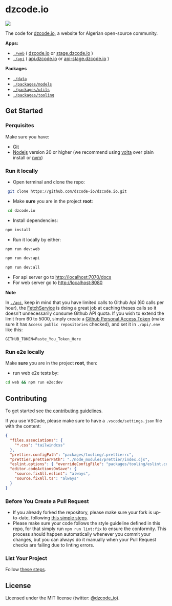# dzcode.io

[<img src="http://img.shields.io/badge/Join%20us%20on%20Slack-@dzcode.io-yellow.svg?logo=slack">](https://join.slack.com/t/dzcode/shared_invite/zt-ek9kscb7-m8z_~cBjX79l~uchuABPFQ)

The code for [dzcode.io](https://dzcode.io), a website for Algerian open-source community.

**Apps:**

- [`./web`](./web) ( [dzcode.io](https://dzcode.io) or [stage.dzcode.io](https://stage.dzcode.io) )
- [`./api`](./api) ( [api.dzcode.io](https://api.dzcode.io) or [api-stage.dzcode.io](https://api-stage.dzcode.io) )

**Packages**

- [`./data`](./data)
- [`./packages/models`](./packages/models)
- [`./packages/utils`](./packages/utils)
- [`./packages/tooling`](./packages/tooling)

## Get Started

### Perquisites

Make sure you have:

- [Git](https://git-scm.com/)
- [Nodejs](https://nodejs.org/) version 20 or higher (we recommend using [volta](https://docs.volta.sh/guide/getting-started) over plain install or [nvm](https://github.com/nvm-sh/nvm))

### Run it locally

- Open terminal and clone the repo:

```sh
 git clone https://github.com/dzcode-io/dzcode.io.git
```

- Make **sure** you are in the project **root**:

```sh
 cd dzcode.io
```

- Install dependencies:

```sh
npm install
```

- Run it locally by either:

```sh
npm run dev:web
```

```sh
npm run dev:api
```

```sh
npm run dev:all
```

- For api server go to <http://localhost:7070/docs>
- For web server go to <http://localhost:8080>

**Note**

In [`./api`](./api), keep in mind that you have limited calls to Github Api (60 calls per hour), the [FetchService](./api/src/fetch/service.ts) is doing a great job at caching theses calls so it doesn't unnecessarily consume Github API quota. If you wish to extend the limit from 60 to 5000, simply create a [Github Personal Access Token](https://github.com/settings/tokens) (make sure it has `Access public repositories` checked), and set it in `./api/.env` like this:

```.env
GITHUB_TOKEN=Paste_You_Token_Here
```

### Run e2e locally

Make **sure** you are in the project **root**, then:

- run web e2e tests by:

```sh
cd web && npm run e2e:dev
```

## Contributing

To get started see [the contributing guidelines](https://github.com/dzcode-io/dzcode.io/blob/main/.github/CONTRIBUTING.md).

If you use VSCode, please make sure to have a `.vscode/settings.json` file with the content:

```json
{
  "files.associations": {
    "*.css": "tailwindcss"
  },
  "prettier.configPath": "packages/tooling/.prettierrc",
  "prettier.prettierPath": "./node_modules/prettier/index.cjs",
  "eslint.options": { "overrideConfigFile": "packages/tooling/eslint.config.mjs" },
  "editor.codeActionsOnSave": {
    "source.fixAll.eslint": "always",
    "source.fixAll.ts": "always"
  }
}
```

### Before You Create a Pull Request

- If you already forked the repository, please make sure your fork is up-to-date, following [this simple steps](https://www.dzcode.io/Learn/Git_Basics/Syncing_An_Old_Forked_Repository_With_Upstream).
- Please make sure your code follows the style guideline defined in this repo, for that simply run `npm run lint:fix` to ensure the conformity. This process should happen automatically whenever you commit your changes, but you can always do it manually when your Pull Request checks are failing due to linting errors.

### List Your Project

Follow [these steps](https://github.com/dzcode-io/dzcode.io/blob/main/data/models/documentation/About_dzcode_io/Add_Your_Project_To_dzcode_io/content.md).

## License

Licensed under the MIT license (twitter: [@dzcode_io](https://twitter.com/dzcode_io)).
